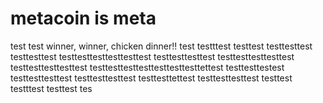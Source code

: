 # metacoin is meta

test
test
winner, winner, chicken dinner!!
test
testttest
testtest
testtesttest
testtesttest
testtesttesttesttesttest
testtesttesttest
testtesttesttesttest
testtesttesttesttest
testtesttesttesttesttesttesttettest
testtesttestest
testtesttesttest
testtesttesttest
testtesttettest
testtesttesttest
testtest
testttest
testtest
tes
